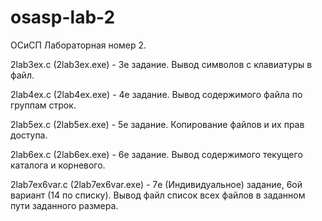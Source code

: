 # osasp-lab-2

ОСиСП Лабораторная номер 2.

2lab3ex.c (2lab3ex.exe) - 3е задание. Вывод символов с клавиатуры в файл.

2lab4ex.c (2lab4ex.exe) - 4е задание. Вывод содержимого файла по группам строк.

2lab5ex.c (2lab5ex.exe) - 5е задание. Копирование файлов и их прав доступа.

2lab6ex.c (2lab6ex.exe) - 6е задание. Вывод содержимого текущего каталога и корневого.

2lab7ex6var.c (2lab7ex6var.exe) - 7е (Индивидуальное) задание, 6ой вариант (14 по списку). Вывод файл список всех файлов в заданном пути заданного размера.

